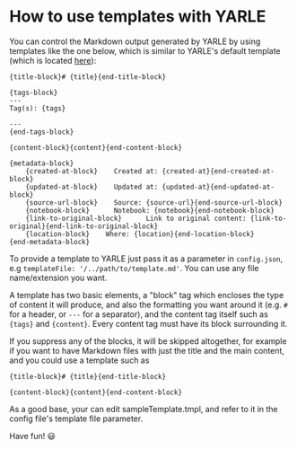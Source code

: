 # How to use templates with YARLE

You can control the Markdown output generated by YARLE by using templates like the one below, which is similar to YARLE's default template (which is located [here](./src/utils/templates/default-template.ts)):

```
{title-block}# {title}{end-title-block}

{tags-block}
---
Tag(s): {tags}

---
{end-tags-block}

{content-block}{content}{end-content-block}

{metadata-block}
    {created-at-block}    Created at: {created-at}{end-created-at-block}
    {updated-at-block}    Updated at: {updated-at}{end-updated-at-block}
    {source-url-block}    Source: {source-url}{end-source-url-block}
    {notebook-block}      Notebook: {notebook}{end-notebook-block}
    {link-to-original-block}      Link to original content: {link-to-original}{end-link-to-original-block}
    {location-block}    Where: {location}{end-location-block}
{end-metadata-block}
```

To provide a template to YARLE just pass it as a parameter in `config.json`, e.g `templateFile: '/../path/to/template.md'`. You can use any file name/extension you want.

A template has two basic elements, a "block" tag which encloses the type of content it will produce, and also the formatting you want around it (e.g. `#` for a header, or `---` for a separator), and the content tag itself such as `{tags}` and `{content}`. Every content tag must have its block surrounding it.

If you suppress any of the blocks, it will be skipped altogether, for example if you want to have Markdown files with just the title and the main content, and you could use a template such as

```
{title-block}# {title}{end-title-block}

{content-block}{content}{end-content-block}
```


As a good base, your can edit sampleTemplate.tmpl, and refer to it in the config file's template file parameter. 


Have fun! 😃
